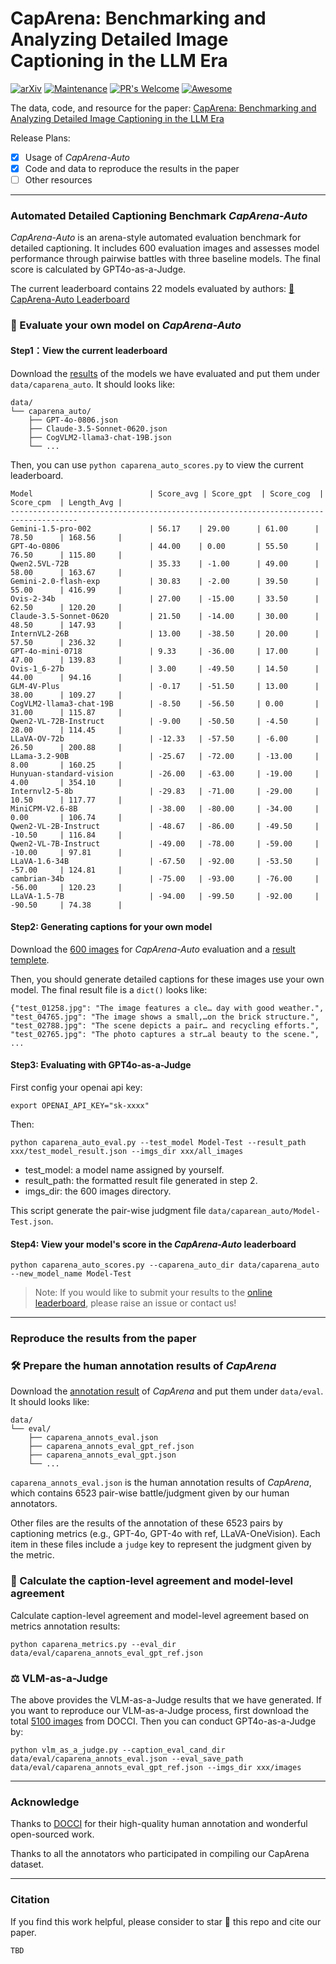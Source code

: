 # CapArena: Benchmarking and Analyzing Detailed Image Captioning in the LLM Era

[![arXiv](https://img.shields.io/badge/arXiv-2503.xxxxx-b31b1b.svg)](https://arxiv.org/abs/2503.xxxxx) 
[![Maintenance](https://img.shields.io/badge/Maintained%3F-yes-green.svg)](https://GitHub.com/Naereen/StrapDown.js/graphs/commit-activity) 
[![PR's Welcome](https://img.shields.io/badge/PRs-welcome-brightgreen.svg?style=flat)](http://makeapullrequest.com)
[![Awesome](https://awesome.re/badge.svg)](https://awesome.re)

The data, code, and resource for the paper: [CapArena: Benchmarking and Analyzing Detailed Image Captioning in the LLM Era](https://arxiv.org/abs/2503.xxxxx)

Release Plans:

- [x] Usage of *CapArena-Auto*
- [x] Code and data to reproduce the results in the paper
- [ ] Other resources

***
###  Automated Detailed Captioning Benchmark *CapArena-Auto*

*CapArena-Auto* is an arena-style automated evaluation benchmark for detailed captioning. It includes 600 evaluation images and assesses model performance through pairwise battles with three baseline models. The final score is calculated by GPT4o-as-a-Judge.

The current leaderboard contains 22 models evaluated by authors: [🤗 CapArena-Auto Leaderboard](https://huggingface.co/spaces/yan111222/CapArena_Auto)

### 📝 Evaluate your own model on *CapArena-Auto*

#### Step1：View the current leaderboard
Download the [results](https://box.nju.edu.cn/f/707c01ccdb724d2f925f/) of the models we have evaluated and put them under `data/caparena_auto`. It should looks like:

```
data/
└── caparena_auto/
    ├── GPT-4o-0806.json
    ├── Claude-3.5-Sonnet-0620.json
    ├── CogVLM2-llama3-chat-19B.json
    └── ...
```

Then, you can use `python caparena_auto_scores.py` to view the current leaderboard.

```
Model                          | Score_avg | Score_gpt  | Score_cog  | Score_cpm  | Length_Avg |
-------------------------------------------------------------------------------------
Gemini-1.5-pro-002             | 56.17    | 29.00      | 61.00      | 78.50      | 168.56     |
GPT-4o-0806                    | 44.00    | 0.00       | 55.50      | 76.50      | 115.80     |
Qwen2.5VL-72B                  | 35.33    | -1.00      | 49.00      | 58.00      | 163.67     |
Gemini-2.0-flash-exp           | 30.83    | -2.00      | 39.50      | 55.00      | 416.99     |
Ovis-2-34b                     | 27.00    | -15.00     | 33.50      | 62.50      | 120.20     |
Claude-3.5-Sonnet-0620         | 21.50    | -14.00     | 30.00      | 48.50      | 147.93     |
InternVL2-26B                  | 13.00    | -38.50     | 20.00      | 57.50      | 236.32     |
GPT-4o-mini-0718               | 9.33     | -36.00     | 17.00      | 47.00      | 139.83     |
Ovis-1_6-27b                   | 3.00     | -49.50     | 14.50      | 44.00      | 94.16      |
GLM-4V-Plus                    | -0.17    | -51.50     | 13.00      | 38.00      | 109.27     |
CogVLM2-llama3-chat-19B        | -8.50    | -56.50     | 0.00       | 31.00      | 115.87     |
Qwen2-VL-72B-Instruct          | -9.00    | -50.50     | -4.50      | 28.00      | 114.45     |
LLaVA-OV-72b                   | -12.33   | -57.50     | -6.00      | 26.50      | 200.88     |
LLama-3.2-90B                  | -25.67   | -72.00     | -13.00     | 8.00       | 160.25     |
Hunyuan-standard-vision        | -26.00   | -63.00     | -19.00     | 4.00       | 354.10     |
Internvl2-5-8b                 | -29.83   | -71.00     | -29.00     | 10.50      | 117.77     |
MiniCPM-V2.6-8B                | -38.00   | -80.00     | -34.00     | 0.00       | 106.74     |
Qwen2-VL-2B-Instruct           | -48.67   | -86.00     | -49.50     | -10.50     | 116.84     |
Qwen2-VL-7B-Instruct           | -49.00   | -78.00     | -59.00     | -10.00     | 97.81      |
LLaVA-1.6-34B                  | -67.50   | -92.00     | -53.50     | -57.00     | 124.81     |
cambrian-34b                   | -75.00   | -93.00     | -76.00     | -56.00     | 120.23     |
LLaVA-1.5-7B                   | -94.00   | -99.50     | -92.00     | -90.50     | 74.38      |
```

#### Step2: Generating captions for your own model
Download the [600 images](https://box.nju.edu.cn/f/a79c42c9c10e4acb83e7/) for *CapArena-Auto* evaluation and a [result templete](https://box.nju.edu.cn/f/43eb761488734c638824/).

Then, you should generate detailed captions for these images use your own model. The final result file is a `dict()` looks like:

```
{"test_01258.jpg": "The image features a cle… day with good weather.",
"test_04765.jpg": "The image shows a small,…on the brick structure.",
"test_02788.jpg": "The scene depicts a pair… and recycling efforts.",
"test_02765.jpg": "The photo captures a str…al beauty to the scene.",
...
```

#### Step3: Evaluating with GPT4o-as-a-Judge

First config your openai api key: 

```
export OPENAI_API_KEY="sk-xxxx"
```

Then:
```
python caparena_auto_eval.py --test_model Model-Test --result_path xxx/test_model_result.json --imgs_dir xxx/all_images
```

- test_model: a model name assigned by yourself.
- result_path: the formatted result file generated in step 2.
- imgs_dir: the 600 images directory.

This script generate the pair-wise judgment file `data/caparean_auto/Model-Test.json`.

#### Step4: View your model's score in the *CapArena-Auto* leaderboard

```
python caparena_auto_scores.py --caparena_auto_dir data/caparena_auto --new_model_name Model-Test
```

> Note: If you would like to submit your results to the [online leaderboard](https://huggingface.co/spaces/yan111222/CapArena_Auto), please raise an issue or contact us!

***
### Reproduce the results from the paper

### 🛠️ Prepare the human annotation results of *CapArena*

Download the [annotation result](https://box.nju.edu.cn/f/0fd0a0d3dce243ab8c12/) of *CapArena* and put them under `data/eval`. It should looks like:

```
data/
└── eval/
    ├── caparena_annots_eval.json
    ├── caparena_annots_eval_gpt_ref.json
    ├── caparena_annots_eval_gpt.json
    └── ...
```

`caparena_annots_eval.json` is the human annotation results of *CapArena*, which contains 6523 pair-wise battle/judgment given by our human annotators.

Other files are the results of the annotation of these 6523 pairs by captioning metrics (e.g., GPT-4o, GPT-4o with ref, LLaVA-OneVision). Each item in these files include a `judge` key to represent the judgment given by the metric.

### 🎯 Calculate the caption-level agreement and model-level agreement

Calculate caption-level agreement and model-level agreement based on metrics annotation results:

```
python caparena_metrics.py --eval_dir data/eval/caparena_annots_eval_gpt_ref.json
```

### ⚖️ VLM-as-a-Judge
The above provides the VLM-as-a-Judge results that we have generated.
If you want to reproduce our VLM-as-a-Judge process, first download the total [5100 images](https://box.nju.edu.cn/f/9d2b9ded47d54999926c/) from DOCCI.
Then you can conduct GPT4o-as-a-Judge by:
```
python vlm_as_a_judge.py --caption_eval_cand_dir data/eval/caparena_annots_eval.json --eval_save_path data/eval/caparena_annots_eval_gpt_ref.json --imgs_dir xxx/images
```

*** 
### Acknowledge

Thanks to [DOCCI](https://google.github.io/docci/) for their high-quality human annotation and wonderful open-sourced work.

Thanks to all the annotators who participated in compiling our CapArena dataset.

***
### Citation
If you find this work helpful, please consider to star 🌟 this repo and cite our paper.
```
TBD
```
